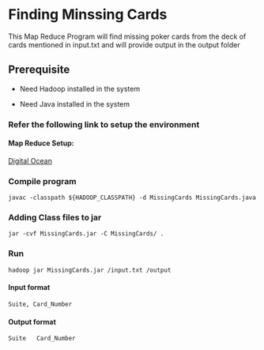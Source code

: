 # Finding Minssing Cards

This Map Reduce Program will find missing poker cards from the deck of cards mentioned in input.txt and will provide output in the output folder

## Prerequisite

- Need Hadoop installed in the system

- Need Java installed in the system

### Refer the following link to setup the environment

#### Map Reduce Setup:
[Digital Ocean](https://www.digitalocean.com/community/tutorials/how-to-install-hadoop-in-stand-alone-mode-on-ubuntu-16-04)

### Compile program

```
javac -classpath ${HADOOP_CLASSPATH} -d MissingCards MissingCards.java
```

### Adding Class files to jar

```
jar -cvf MissingCards.jar -C MissingCards/ .
```

### Run

```
hadoop jar MissingCards.jar /input.txt /output
```

#### Input format 

```
Suite, Card_Number
```

#### Output format

```
Suite	Card_Number
```